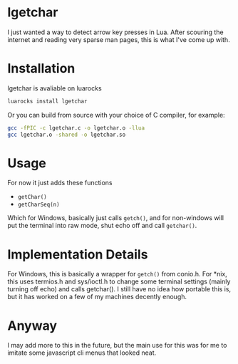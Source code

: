 # lgetchar
I just wanted a way to detect arrow key presses in Lua.
After scouring the internet and reading very sparse man pages,
this is what I've come up with.

# Installation
lgetchar is avaliable on luarocks
```sh
luarocks install lgetchar
```

Or you can build from source with your choice of C compiler, for example:
```sh
gcc -fPIC -c lgetchar.c -o lgetchar.o -llua
gcc lgetchar.o -shared -o lgetchar.so
```

# Usage
For now it just adds these functions

 - `getChar()`
 - `getCharSeq(n)`

Which for Windows, basically just calls `getch()`, and for non-windows will put the terminal into raw mode, shut echo off and call `getchar()`.

# Implementation Details
For Windows, this is basically a wrapper for `getch()` from conio.h.
For *nix, this uses termios.h and sys/ioctl.h to change some terminal settings (mainly turning off echo) and calls getchar().
I still have no idea how portable this is, but it has worked on a few of my machines decently enough.

# Anyway
I may add more to this in the future, but the main use for this was for me to imitate some javascript cli menus that looked neat.
